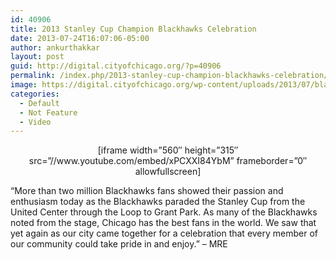 ```yaml
---
id: 40906
title: 2013 Stanley Cup Champion Blackhawks Celebration
date: 2013-07-24T16:07:06-05:00
author: ankurthakkar
layout: post
guid: http://digital.cityofchicago.org/?p=40906
permalink: /index.php/2013-stanley-cup-champion-blackhawks-celebration/
image: https://digital.cityofchicago.org/wp-content/uploads/2013/07/blackhawksparade.png
categories:
  - Default
  - Not Feature
  - Video
---
```

<p style="text-align: center;">
  [iframe width=&#8221;560&#8243; height=&#8221;315&#8243; src=&#8221;//www.youtube.com/embed/xPCXXI84YbM&#8221; frameborder=&#8221;0&#8243; allowfullscreen]
</p>

<p style="text-align: left;">
  &#8220;More than two million Blackhawks fans showed their passion and enthusiasm today as the Blackhawks paraded the Stanley Cup from the United Center through the Loop to Grant Park. As many of the Blackhawks noted from the stage, Chicago has the best fans in the world. We saw that yet again as our city came together for a celebration that every member of our community could take pride in and enjoy.&#8221; &#8211; MRE
</p>

&nbsp;
